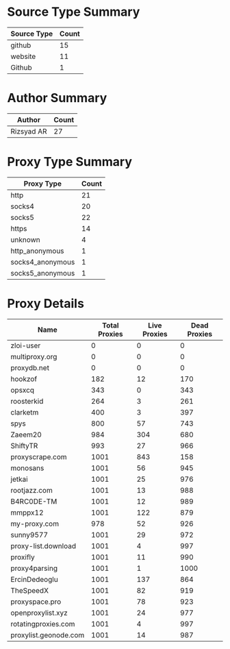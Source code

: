 # Source Type Summary

| Source Type | Count |
|-------------|-------|
| github | 15 |
| website | 11 |
| Github | 1 |


# Author Summary

| Author | Count |
|--------|-------|
| Rizsyad AR | 27 |


# Proxy Type Summary

| Proxy Type | Count |
|------------|-------|
| http | 21 |
| socks4 | 20 |
| socks5 | 22 |
| https | 14 |
| unknown | 4 |
| http_anonymous | 1 |
| socks4_anonymous | 1 |
| socks5_anonymous | 1 |


# Proxy Details

| Name | Total Proxies | Live Proxies | Dead Proxies |
|------|---------------|--------------|---------------|
| zloi-user | 0 | 0 | 0 |
| multiproxy.org | 0 | 0 | 0 |
| proxydb.net | 0 | 0 | 0 |
| hookzof | 182 | 12 | 170 |
| opsxcq | 343 | 0 | 343 |
| roosterkid | 264 | 3 | 261 |
| clarketm | 400 | 3 | 397 |
| spys | 800 | 57 | 743 |
| Zaeem20 | 984 | 304 | 680 |
| ShiftyTR | 993 | 27 | 966 |
| proxyscrape.com | 1001 | 843 | 158 |
| monosans | 1001 | 56 | 945 |
| jetkai | 1001 | 25 | 976 |
| rootjazz.com | 1001 | 13 | 988 |
| B4RC0DE-TM | 1001 | 12 | 989 |
| mmppx12 | 1001 | 122 | 879 |
| my-proxy.com | 978 | 52 | 926 |
| sunny9577 | 1001 | 29 | 972 |
| proxy-list.download | 1001 | 4 | 997 |
| proxifly | 1001 | 11 | 990 |
| proxy4parsing | 1001 | 1 | 1000 |
| ErcinDedeoglu | 1001 | 137 | 864 |
| TheSpeedX | 1001 | 82 | 919 |
| proxyspace.pro | 1001 | 78 | 923 |
| openproxylist.xyz | 1001 | 24 | 977 |
| rotatingproxies.com | 1001 | 4 | 997 |
| proxylist.geonode.com | 1001 | 14 | 987 |
